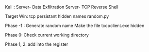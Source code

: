 Kali : Server- Data Exfiltration Server- TCP Reverse Shell

Target Win: tcp persistant hidden names random.py



Phase -1 : Generate random name
Make the file tccpclient.exe hidden

Phase 0: Check current working directory

Phase 1, 2: add into the register